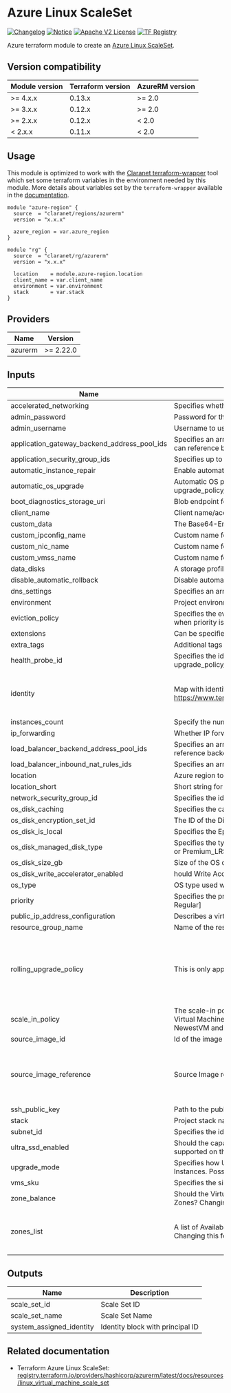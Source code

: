 # Azure Linux ScaleSet
[![Changelog](https://img.shields.io/badge/changelog-release-green.svg)](CHANGELOG.md) [![Notice](https://img.shields.io/badge/notice-copyright-yellow.svg)](NOTICE) [![Apache V2 License](https://img.shields.io/badge/license-Apache%20V2-orange.svg)](LICENSE) [![TF Registry](https://img.shields.io/badge/terraform-registry-blue.svg)](https://registry.terraform.io/modules/claranet/linux-scaleset/azurerm/)

Azure terraform module to create an [Azure Linux ScaleSet](https://azure.microsoft.com/en-us/services/virtual-machine-scale-sets/).

## Version compatibility

| Module version | Terraform version | AzureRM version |
| -------------- | ----------------- | --------------- |
| >= 4.x.x       | 0.13.x            | >= 2.0          |
| >= 3.x.x       | 0.12.x            | >= 2.0          |
| >= 2.x.x       | 0.12.x            | < 2.0           |
| <  2.x.x       | 0.11.x            | < 2.0           |

## Usage

This module is optimized to work with the [Claranet terraform-wrapper](https://github.com/claranet/terraform-wrapper) tool
which set some terraform variables in the environment needed by this module.
More details about variables set by the `terraform-wrapper` available in the [documentation](https://github.com/claranet/terraform-wrapper#environment).

```hcl
module "azure-region" {
  source  = "claranet/regions/azurerm"
  version = "x.x.x"

  azure_region = var.azure_region
}

module "rg" {
  source  = "claranet/rg/azurerm"
  version = "x.x.x"

  location    = module.azure-region.location
  client_name = var.client_name
  environment = var.environment
  stack       = var.stack
}
```

## Providers

| Name    | Version   |
| ------- | --------- |
| azurerm | >= 2.22.0 |

## Inputs

| Name                                              | Description                                                                                                                                                                                                                              | Type                                                                                                                                                                                                                                                        | Default                                                                                                                                                                                            | Required |
| ------------------------------------------------- | ---------------------------------------------------------------------------------------------------------------------------------------------------------------------------------------------------------------------------------------- | ----------------------------------------------------------------------------------------------------------------------------------------------------------------------------------------------------------------------------------------------------------- | -------------------------------------------------------------------------------------------------------------------------------------------------------------------------------------------------- | :------: |
| accelerated\_networking                           | Specifies whether to enable accelerated networking or not                                                                                                                                                                                | `string`                                                                                                                                                                                                                                                    | `"false"`                                                                                                                                                                                          |    no    |
| admin\_password                                   | Password for the administrator account of the virtual machine.                                                                                                                                                                           | `string`                                                                                                                                                                                                                                                    | `null`                                                                                                                                                                                             |    no    |
| admin\_username                                   | Username to use as admin user                                                                                                                                                                                                            | `string`                                                                                                                                                                                                                                                    | n/a                                                                                                                                                                                                |   yes    |
| application\_gateway\_backend\_address\_pool\_ids | Specifies an array of references to backend address pools of application gateways. A scale set can reference backend address pools of one application gateway                                                                            | `list(string)`                                                                                                                                                                                                                                              | `[]`                                                                                                                                                                                               |    no    |
| application\_security\_group\_ids                 | Specifies up to 20 application security group IDs                                                                                                                                                                                        | `list(string)`                                                                                                                                                                                                                                              | `[]`                                                                                                                                                                                               |    no    |
| automatic\_instance\_repair                       | Enable automatic instance repair. Must have health\_probe\_id or an Application Health Extension                                                                                                                                         | `bool`                                                                                                                                                                                                                                                      | `false`                                                                                                                                                                                            |    no    |
| automatic\_os\_upgrade                            | Automatic OS patches can be applied by Azure to your scaleset. This is particularly useful when upgrade\_policy\_mode is set to Rolling.                                                                                                 | `bool`                                                                                                                                                                                                                                                      | `false`                                                                                                                                                                                            |    no    |
| boot\_diagnostics\_storage\_uri                   | Blob endpoint for the storage account to hold the virtual machine's diagnostic files                                                                                                                                                     | `string`                                                                                                                                                                                                                                                    | `""`                                                                                                                                                                                               |    no    |
| client\_name                                      | Client name/account used in naming                                                                                                                                                                                                       | `string`                                                                                                                                                                                                                                                    | n/a                                                                                                                                                                                                |   yes    |
| custom\_data                                      | The Base64-Encoded Custom Data which should be used for this Virtual Machine Scale Set.                                                                                                                                                  | `string`                                                                                                                                                                                                                                                    | `null`                                                                                                                                                                                             |    no    |
| custom\_ipconfig\_name                            | Custom name for Ipconfiguration                                                                                                                                                                                                          | `string`                                                                                                                                                                                                                                                    | `null`                                                                                                                                                                                             |    no    |
| custom\_nic\_name                                 | Custom name for Network Interfaces                                                                                                                                                                                                       | `string`                                                                                                                                                                                                                                                    | `null`                                                                                                                                                                                             |    no    |
| custom\_vmss\_name                                | Custom name for the Virtual Machine ScaleSet                                                                                                                                                                                             | `string`                                                                                                                                                                                                                                                    | `null`                                                                                                                                                                                             |    no    |
| data\_disks                                       | A storage profile data disk                                                                                                                                                                                                              | `list(string)`                                                                                                                                                                                                                                              | `[]`                                                                                                                                                                                               |    no    |
| disable\_automatic\_rollback                      | Disable automatic rollback in case of failured                                                                                                                                                                                           | `bool`                                                                                                                                                                                                                                                      | `false`                                                                                                                                                                                            |    no    |
| dns\_settings                                     | Specifies an array of dns servers                                                                                                                                                                                                        | `list(string)`                                                                                                                                                                                                                                              | `[]`                                                                                                                                                                                               |    no    |
| environment                                       | Project environment                                                                                                                                                                                                                      | `string`                                                                                                                                                                                                                                                    | n/a                                                                                                                                                                                                |   yes    |
| eviction\_policy                                  | Specifies the eviction policy for Virtual Machines in this Scale Set, eviction\_policy can only be set when priority is set to Low [Possible values : Deallocate and Delete]                                                             | `string`                                                                                                                                                                                                                                                    | `"Deallocate"`                                                                                                                                                                                     |    no    |
| extensions                                        | Can be specified to add extension profiles to the scale set                                                                                                                                                                              | `map(any)`                                                                                                                                                                                                                                                  | `{}`                                                                                                                                                                                               |    no    |
| extra\_tags                                       | Additional tags to associate with your network security group.                                                                                                                                                                           | `map(string)`                                                                                                                                                                                                                                               | `{}`                                                                                                                                                                                               |    no    |
| health\_probe\_id                                 | Specifies the identifier for the load balancer health probe. Required when using Rolling as your upgrade\_policy\_mode.                                                                                                                  | `string`                                                                                                                                                                                                                                                    | `null`                                                                                                                                                                                             |    no    |
| identity                                          | Map with identity block informations as described here https://www.terraform.io/docs/providers/azurerm/r/linux_virtual_machine_scale_set.html#identity                                                                                   | <pre>object({<br>    type         = string<br>    identity_ids = list(string)<br>  })</pre>                                                                                                                                                                 | `null`                                                                                                                                                                                             |    no    |
| instances\_count                                  | Specify the number of instances to run                                                                                                                                                                                                   | `number`                                                                                                                                                                                                                                                    | `1`                                                                                                                                                                                                |    no    |
| ip\_forwarding                                    | Whether IP forwarding is enabled on this NIC                                                                                                                                                                                             | `string`                                                                                                                                                                                                                                                    | `"false"`                                                                                                                                                                                          |    no    |
| load\_balancer\_backend\_address\_pool\_ids       | Specifies an array of references to backend address pools of load balancers. A scale set can reference backend address pools of one public and one internal load balancer                                                                | `list(string)`                                                                                                                                                                                                                                              | `[]`                                                                                                                                                                                               |    no    |
| load\_balancer\_inbound\_nat\_rules\_ids          | Specifies an array of references to inbound NAT rules for load balancers                                                                                                                                                                 | `list(string)`                                                                                                                                                                                                                                              | `[]`                                                                                                                                                                                               |    no    |
| location                                          | Azure region to use                                                                                                                                                                                                                      | `string`                                                                                                                                                                                                                                                    | n/a                                                                                                                                                                                                |   yes    |
| location\_short                                   | Short string for Azure location                                                                                                                                                                                                          | `string`                                                                                                                                                                                                                                                    | n/a                                                                                                                                                                                                |   yes    |
| network\_security\_group\_id                      | Specifies the identifier for the network security group                                                                                                                                                                                  | `string`                                                                                                                                                                                                                                                    | `""`                                                                                                                                                                                               |    no    |
| os\_disk\_caching                                 | Specifies the caching requirements [Possible values : None, ReadOnly, ReadWrite]                                                                                                                                                         | `string`                                                                                                                                                                                                                                                    | `"None"`                                                                                                                                                                                           |    no    |
| os\_disk\_encryption\_set\_id                     | The ID of the Disk Encryption Set which should be used to encrypt this Data Disk                                                                                                                                                         | `string`                                                                                                                                                                                                                                                    | `null`                                                                                                                                                                                             |    no    |
| os\_disk\_is\_local                               | Specifies the Ephemeral Disk Settings for the OS Disk to Local                                                                                                                                                                           | `bool`                                                                                                                                                                                                                                                      | `false`                                                                                                                                                                                            |    no    |
| os\_disk\_managed\_disk\_type                     | Specifies the type of managed disk to create [Possible values : Standard\_LRS, StandardSSD\_LRS or Premium\_LRS]                                                                                                                         | `string`                                                                                                                                                                                                                                                    | `"Standard_LRS"`                                                                                                                                                                                   |    no    |
| os\_disk\_size\_gb                                | Size of the OS disk in GB                                                                                                                                                                                                                | `number`                                                                                                                                                                                                                                                    | `32`                                                                                                                                                                                               |    no    |
| os\_disk\_write\_accelerator\_enabled             | hould Write Accelerator be enabled for this Data Disk?                                                                                                                                                                                   | `bool`                                                                                                                                                                                                                                                      | `false`                                                                                                                                                                                            |    no    |
| os\_type                                          | OS type used with VMSS (linux or windows)                                                                                                                                                                                                | `string`                                                                                                                                                                                                                                                    | `"linux"`                                                                                                                                                                                          |    no    |
| priority                                          | Specifies the priority for the Virtual Machines in the Scale Set. [Possible values : Low and Regular]                                                                                                                                    | `string`                                                                                                                                                                                                                                                    | `"Regular"`                                                                                                                                                                                        |    no    |
| public\_ip\_address\_configuration                | Describes a virtual machines scale set IP Configuration's PublicIPAddress configuration                                                                                                                                                  | `list(string)`                                                                                                                                                                                                                                              | `[]`                                                                                                                                                                                               |    no    |
| resource\_group\_name                             | Name of the resource group                                                                                                                                                                                                               | `string`                                                                                                                                                                                                                                                    | n/a                                                                                                                                                                                                |   yes    |
| rolling\_upgrade\_policy                          | This is only applicable when the upgrade\_policy\_mode is Rolling.                                                                                                                                                                       | <pre>object({<br>    max_batch_instance_percent              = number<br>    max_unhealthy_instance_percent          = number<br>    max_unhealthy_upgraded_instance_percent = number<br>    pause_time_between_batches              = string<br>  })</pre> | <pre>{<br>  "max_batch_instance_percent": 25,<br>  "max_unhealthy_instance_percent": 25,<br>  "max_unhealthy_upgraded_instance_percent": 25,<br>  "pause_time_between_batches": "PT30S"<br>}</pre> |    no    |
| scale\_in\_policy                                 | The scale-in policy rule that decides which virtual machines are chosen for removal when a Virtual Machine Scale Set is scaled in. Possible values for the scale-in policy rules are Default, NewestVM and OldestVM, defaults to Default | `string`                                                                                                                                                                                                                                                    | `"Default"`                                                                                                                                                                                        |    no    |
| source\_image\_id                                 | Id of the image to use.                                                                                                                                                                                                                  | `string`                                                                                                                                                                                                                                                    | `null`                                                                                                                                                                                             |    no    |
| source\_image\_reference                          | Source Image references                                                                                                                                                                                                                  | <pre>object({<br>    publisher = string<br>    offer     = string<br>    sku       = string<br>    version   = string<br>  })</pre>                                                                                                                         | `null`                                                                                                                                                                                             |    no    |
| ssh\_public\_key                                  | Path to the public SSH key deployed on Scale set                                                                                                                                                                                         | `string`                                                                                                                                                                                                                                                    | `null`                                                                                                                                                                                             |    no    |
| stack                                             | Project stack name                                                                                                                                                                                                                       | `string`                                                                                                                                                                                                                                                    | n/a                                                                                                                                                                                                |   yes    |
| subnet\_id                                        | Specifies the identifier of the subnet                                                                                                                                                                                                   | `string`                                                                                                                                                                                                                                                    | n/a                                                                                                                                                                                                |   yes    |
| ultra\_ssd\_enabled                               | Should the capacity to enable Data Disks of the UltraSSD\_LRS storage account type be supported on this Virtual Machine Scale Set?                                                                                                       | `bool`                                                                                                                                                                                                                                                      | `false`                                                                                                                                                                                            |    no    |
| upgrade\_mode                                     | Specifies how Upgrades (e.g. changing the Image/SKU) should be performed to Virtual Machine Instances. Possible values are Automatic, Manual and Rolling. Defaults to Manual.                                                            | `string`                                                                                                                                                                                                                                                    | `"Manual"`                                                                                                                                                                                         |    no    |
| vms\_sku                                          | Specifies the size of virtual machines in a scale set                                                                                                                                                                                    | `string`                                                                                                                                                                                                                                                    | n/a                                                                                                                                                                                                |   yes    |
| zone\_balance                                     | Should the Virtual Machines in this Scale Set be strictly evenly distributed across Availability Zones? Changing this forces a new resource to be created.                                                                               | `bool`                                                                                                                                                                                                                                                      | `true`                                                                                                                                                                                             |    no    |
| zones\_list                                       | A list of Availability Zones in which the Virtual Machines in this Scale Set should be created in. Changing this forces a new resource to be created.                                                                                    | `list(number)`                                                                                                                                                                                                                                              | <pre>[<br>  1,<br>  2,<br>  3<br>]</pre>                                                                                                                                                           |    no    |

## Outputs

| Name                       | Description                      |
| -------------------------- | -------------------------------- |
| scale\_set\_id             | Scale Set ID                     |
| scale\_set\_name           | Scale Set Name                   |
| system\_assigned\_identity | Identity block with principal ID |

## Related documentation

- Terraform Azure Linux ScaleSet: [registry.terraform.io/providers/hashicorp/azurerm/latest/docs/resources/linux_virtual_machine_scale_set](https://registry.terraform.io/providers/hashicorp/azurerm/latest/docs/resources/linux_virtual_machine_scale_set)
